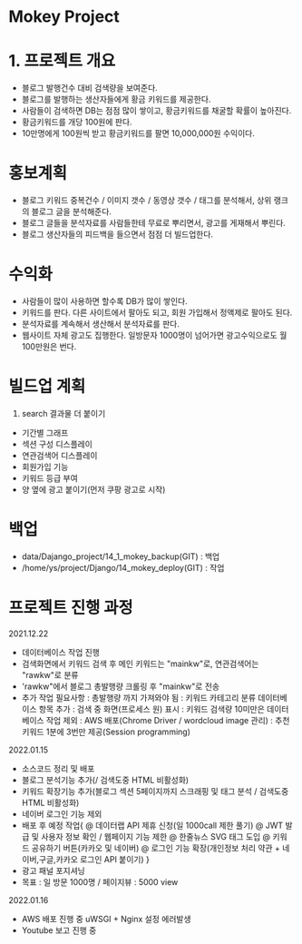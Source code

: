 # Mokey Project

# 1. 프로젝트 개요
 - 블로그 발행건수 대비 검색량을 보여준다.
 - 블로그를 발행하는 생산자들에게 황금 키워드를 제공한다.
 - 사람들이 검색하면 DB는 점점 많이 쌓이고, 황금키워드를 채굴할 확률이 높아진다.
 - 황금키워드를 개당 100원에 판다.
 - 10만명에게 100원씩 받고 황금키워드를 팔면 10,000,000원 수익이다.

# 홍보계획
 - 블로그 키워드 중복건수 / 이미지 갯수 / 동영상 갯수 / 태그를 분석해서, 상위 랭크의 블로그 글을 분석해준다.
 - 블로그 글들을 분석자료를 사람들한테 무료로 뿌리면서, 광고를 게재해서 뿌린다.
 - 블로그 생산자들의 피드백을 들으면서 점점 더 빌드업한다.

# 수익화
- 사람들이 많이 사용하면 할수록 DB가 많이 쌓인다.
- 키워드를 판다. 다른 사이트에서 팔아도 되고, 회원 가입해서 정액제로 팔아도 된다.
- 분석자료를 계속해서 생산해서 분석자료를 판다.
- 웹사이트 자체 광고도 집행한다. 일방문자 1000명이 넘어가면 광고수익으로도 월 100만원은 번다.

# 빌드업 계획
 1) search 결과물 더 붙이기
  - 기간별 그래프
  - 섹션 구성 디스플레이
  - 연관검색어 디스플레이
  - 회원가입 기능
  - 키워드 등급 부여
  - 양 옆에 광고 붙이기(먼저 쿠팡 광고로 시작)

# 백업 
  - data/Dajango_project/14_1_mokey_backup(GIT) : 백업
  - /home/ys/project/Django/14_mokey_deploy(GIT) : 작업

# 프로젝트 진행 과정
 2021.12.22
  - 데이터베이스 작업 진행 
  - 검색화면에서 키워드 검색 후 메인 키워드는 "mainkw"로, 연관검색어는 "rawkw"로 분류
  - 'rawkw"에서 블로그 총발행량 크롤링 후 "mainkw"로 전송
  - 추가 작업 필요사항
    : 총발행량 까지 가져와야 됨
    : 키워드 카테고리 분류 데이터베이스 항목 추가
    : 검색 중 화면(프로세스 원) 표시
    : 키워드 검색량 10미만은 데이터베이스 작업 제외
    : AWS 배포(Chrome Driver / wordcloud image 관리)
    : 추천키워드 1분에 3번만 제공(Session programming)

 2022.01.15
  - 소스코드 정리 및 배포
  - 블로그 분석기능 추가(/ 검색도중 HTML 비활성화)
  - 키워드 확장기능 추가(블로그 섹션 5페이지까지 스크래핑 및 태그 분석 / 검색도중 HTML 비활성화)
  - 네이버 로그인 기능 제외
  - 배포 후 예정 작업{
    @ 데이터랩 API 제휴 신청(일 1000call 제한 풀기)
    @ JWT 발급 및 사용자 정보 확인 / 웹페이지 기능 제한
    @ 한줄뉴스 SVG 태그 도입
    @ 키워드 공유하기 버튼(카카오 및 네이버)
    @ 로그인 기능 확장(개인정보 처리 약관 + 네이버,구글,카카오 로그인 API 붙이기)
  }
  - 광고 패널 포지셔닝
  - 목표 : 일 방문 1000명 / 페이지뷰 : 5000 view
    
2022.01.16
  - AWS 배포 진행 중 uWSGI + Nginx 설정 에러발생
  - Youtube 보고 진행 중


